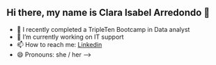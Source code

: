 ## Hi there, my name is Clara Isabel Arredondo 👋

<!--
**claris-89/claris-89** is a ✨ _special_ ✨ repository because its `README.md` (this file) appears on your GitHub profile.-->
- 🌱 I recently completed a TripleTen Bootcamp in Data analyst
- 🔭 I’m currently working on IT support
- 📫 How to reach me: [Linkedin](https://www.linkedin.com/in/clara-isabel-arredondo/)
- 😄 Pronouns: she / her
-->
